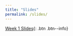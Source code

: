 ```yaml
---
title: "Slides"
permalink: /slides/
---
```


[Week 1 Slides](https://stevebholt.github.io/rpad399/assets/documents/week1.pdf){: .btn .btn--info}